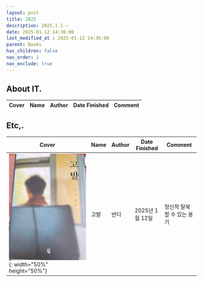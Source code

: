 ```yaml
---
layout: post
title: 2025
description: 2025.1.1 ~
date: 2025-01-12 14:36:00
last_modified_at : 2025-01-12 14:36:00
parent: Books
has_children: false
nav_order: 2
nav_exclude: true
---
```



## About IT.

| **Cover**  | **Name**        | **Author**    | **Date Finished** | **Comment** |
|--------------|--------------|---------------|----------------|----------------------------------|


## Etc,.

| **Cover**  | **Name**        | **Author**    | **Date Finished** | **Comment** |
|--------------|--------------|---------------|----------------|----------------------------------|
| ![accusation](./img/accusation.jpeg){: width="50%" height="50%"}                | 고발             | 반디             | 2025년 1월 12일       | 정신적 탈북할 수 있는 용기  |


                            